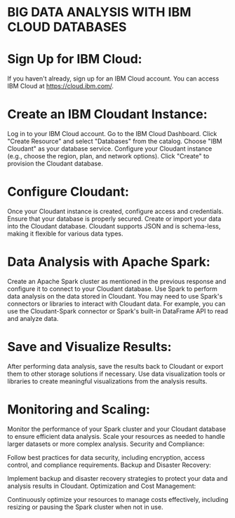 # BIG DATA ANALYSIS WITH IBM CLOUD DATABASES
# Sign Up for IBM Cloud:
If you haven't already, sign up for an IBM Cloud account. You can access IBM Cloud at https://cloud.ibm.com/.

# Create an IBM Cloudant Instance:

Log in to your IBM Cloud account.
Go to the IBM Cloud Dashboard.
Click "Create Resource" and select "Databases" from the catalog.
Choose "IBM Cloudant" as your database service.
Configure your Cloudant instance (e.g., choose the region, plan, and network options).
Click "Create" to provision the Cloudant database.

# Configure Cloudant:

Once your Cloudant instance is created, configure access and credentials. Ensure that your database is properly secured.
Create or import your data into the Cloudant database. Cloudant supports JSON and is schema-less, making it flexible for various data types.

# Data Analysis with Apache Spark:

Create an Apache Spark cluster as mentioned in the previous response and configure it to connect to your Cloudant database.
Use Spark to perform data analysis on the data stored in Cloudant.
You may need to use Spark's connectors or libraries to interact with Cloudant data. For example, you can use the Cloudant-Spark connector or Spark's built-in DataFrame API to read and analyze data.

# Save and Visualize Results:

After performing data analysis, save the results back to Cloudant or export them to other storage solutions if necessary.
Use data visualization tools or libraries to create meaningful visualizations from the analysis results.

# Monitoring and Scaling:

Monitor the performance of your Spark cluster and your Cloudant database to ensure efficient data analysis.
Scale your resources as needed to handle larger datasets or more complex analysis.
Security and Compliance:

Follow best practices for data security, including encryption, access control, and compliance requirements.
Backup and Disaster Recovery:

Implement backup and disaster recovery strategies to protect your data and analysis results in Cloudant.
Optimization and Cost Management:

Continuously optimize your resources to manage costs effectively, including resizing or pausing the Spark cluster when not in use.
